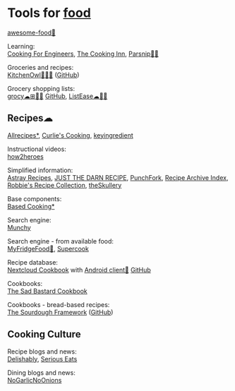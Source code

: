 
# Tools for [food](https://adequate.life/cooking/)

[awesome-food💩](https://github.com/jzarca01/awesome-food)

Learning:  
[Cooking For Engineers](https://www.cookingforengineers.com/),
[The Cooking Inn](https://www.thecookinginn.com/),
[Parsnip🤖🍎](https://www.parsnip.ai/)

Groceries and recipes:  
[KitchenOwl🐧🍎🤖](https://kitchenowl.org/) ([GitHub](https://github.com/TomBursch/kitchenowl))

Grocery shopping lists:  
[grocy☁⊞🍎🤖](https://grocy.info/) [GitHub](https://github.com/grocy/grocy),
[ListEase☁🍎🤖](https://www.shoppinglistapp.com/)

## Recipes☁

[Allrecipes*](https://www.allrecipes.com/),
[Curlie's Cooking](https://curlie.org/en/Home/Cooking/),
[keyingredient](https://www.keyingredient.com/)

Instructional videos:  
[how2heroes](http://how2heroes.com/)

Simplified information:  
[Astray Recipes](https://www.astray.com/recipes/),
[JUST THE DARN RECIPE](https://justthedarnrecipe.com/),
[PunchFork](https://www.punchfork.com/),
[Recipe Archive Index](https://www.cs.cmu.edu/~mjw/recipes/),
[Robbie's Recipe Collection](https://recipes.robbiehaf.com/),
[theSkullery](https://theskullery.net/)

Base components:  
[Based Cooking*](https://based.cooking/)

Search engine:  
[Munchy](https://joinmunchy.com/)

Search engine - from available food:  
[MyFridgeFood🤖](https://myfridgefood.com/),
[Supercook](https://www.supercook.com/)

Recipe database:  
[Nextcloud Cookbook](https://apps.nextcloud.com/apps/cookbook) with [Android client🤖](https://lneugebauer.github.io/nextcloud-cookbook/) [GitHub](https://github.com/lneugebauer/nextcloud-cookbook)

Cookbooks:  
[The Sad Bastard Cookbook](https://traumbooks.itch.io/the-sad-bastard-cookbook)

Cookbooks - bread-based recipes:  
[The Sourdough Framework](https://ko-fi.com/s/7b45198768) ([GitHub](https://github.com/hendricius/the-sourdough-framework))

## Cooking Culture

Recipe blogs and news:  
[Delishably](https://delishably.com/),
[Serious Eats](https://www.seriouseats.com/)

Dining blogs and news:  
[NoGarlicNoOnions](https://www.nogarlicnoonions.com/)
